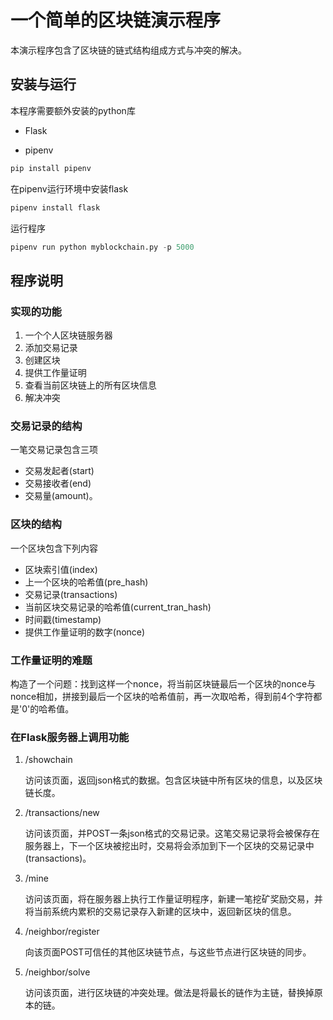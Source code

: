 # 一个简单的区块链演示程序

本演示程序包含了区块链的链式结构组成方式与冲突的解决。

## 安装与运行

本程序需要额外安装的python库

- Flask

- pipenv

```python
pip install pipenv
```

在pipenv运行环境中安装flask

```python
pipenv install flask
```

运行程序

```python
pipenv run python myblockchain.py -p 5000
```

## 程序说明

### 实现的功能

1. 一个个人区块链服务器
2. 添加交易记录
3. 创建区块
4. 提供工作量证明
5. 查看当前区块链上的所有区块信息
6. 解决冲突

### 交易记录的结构

一笔交易记录包含三项

- 交易发起者(start)
- 交易接收者(end)
- 交易量(amount)。

### 区块的结构

一个区块包含下列内容

- 区块索引值(index)
- 上一个区块的哈希值(pre_hash)
- 交易记录(transactions)
- 当前区块交易记录的哈希值(current_tran_hash)
- 时间戳(timestamp)
- 提供工作量证明的数字(nonce)

### 工作量证明的难题

构造了一个问题：找到这样一个nonce，将当前区块链最后一个区块的nonce与nonce相加，拼接到最后一个区块的哈希值前，再一次取哈希，得到前4个字符都是'0'的哈希值。

### 在Flask服务器上调用功能

1. /showchain

    访问该页面，返回json格式的数据。包含区块链中所有区块的信息，以及区块链长度。

2.  /transactions/new

    访问该页面，并POST一条json格式的交易记录。这笔交易记录将会被保存在服务器上，下一个区块被挖出时，交易将会添加到下一个区块的交易记录中(transactions)。

3.  /mine

    访问该页面，将在服务器上执行工作量证明程序，新建一笔挖矿奖励交易，并将当前系统内累积的交易记录存入新建的区块中，返回新区块的信息。

4. /neighbor/register

    向该页面POST可信任的其他区块链节点，与这些节点进行区块链的同步。

5. /neighbor/solve

    访问该页面，进行区块链的冲突处理。做法是将最长的链作为主链，替换掉原本的链。